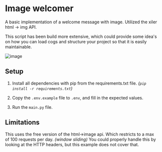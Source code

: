 # Image welcomer

A basic implementation of a welcome message with image. Utilized the xiler html -> img
API.

This script has been build more extensive, which could provide some idea's on how you
can load cogs and structure your project so that it is easily maintainable.

![image](https://user-images.githubusercontent.com/38541241/162048398-b9942760-ea67-4f0d-99cd-ebd05c78fd63.png)

## Setup

1.  Install all dependencies with pip from the requirements.txt
    file. _(`pip install -r requirements.txt`)_

2.  Copy the `.env.example` file to `.env`, and fill in the expected values.

3.  Run the `main.py` file.

## Limitations

This uses the free version of the html->image api. Which restricts to a max of 100
requests per day. _(window sliding)_
You could properly handle this by looking at the HTTP headers, but this example does not
cover that.
